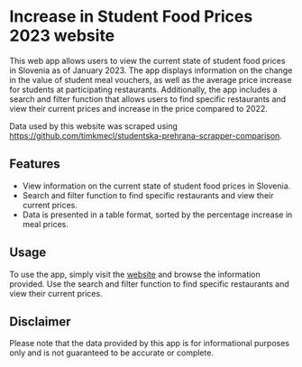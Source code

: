 # Increase in Student Food Prices 2023 website
This web app allows users to view the current state of student food prices in Slovenia as of January 2023. The app displays information on the change in the value of student meal vouchers, as well as the average price increase for students at participating restaurants. Additionally, the app includes a search and filter function that allows users to find specific restaurants and view their current prices and increase in the price compared to 2022.

Data used by this website was scraped using https://github.com/timkmecl/studentska-prehrana-scrapper-comparison.

## Features
- View information on the current state of student food prices in Slovenia.
- Search and filter function to find specific restaurants and view their current prices.
- Data is presented in a table format, sorted by the percentage increase in meal prices.

## Usage
To use the app, simply visit the [website](kmecl.tk/boni23) and browse the information provided. Use the search and filter function to find specific restaurants and view their current prices.

## Disclaimer
Please note that the data provided by this app is for informational purposes only and is not guaranteed to be accurate or complete.